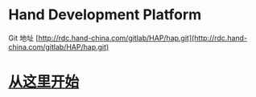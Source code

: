 # Hand Development Platform

Git 地址 [http://rdc.hand-china.com/gitlab/HAP/hap.git](http://rdc.hand-china.com/gitlab/HAP/hap.git)

# [从这里开始](SUMMARY.md)




